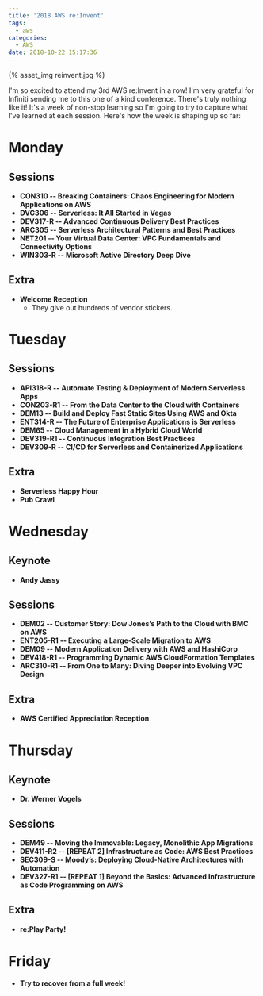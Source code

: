 ```yaml
---
title: '2018 AWS re:Invent'
tags:
  - aws
categories:
  - AWS
date: 2018-10-22 15:17:36
---
```


{% asset_img reinvent.jpg %}

I'm so excited to attend my 3rd AWS re:Invent in a row! I'm very grateful for Infiniti sending me to this one of a kind conference. There's truly nothing like it! It's a week of non-stop learning so I'm going to try to capture what I've learned at each session. Here's how the week is shaping up so far:

# Monday

## Sessions
- **CON310  --  Breaking Containers: Chaos Engineering for Modern Applications on AWS**
- **DVC306  --  Serverless: It All Started in Vegas**
- **DEV317-R  --  Advanced Continuous Delivery Best Practices**
- **ARC305  --  Serverless Architectural Patterns and Best Practices**
- **NET201  --  Your Virtual Data Center: VPC Fundamentals and Connectivity Options**
- **WIN303-R  --  Microsoft Active Directory Deep Dive**
  
## Extra
- **Welcome Reception**
  - They give out hundreds of vendor stickers.


# Tuesday

## Sessions
- **API318-R  --  Automate Testing & Deployment of Modern Serverless Apps**
- **CON203-R1  --  From the Data Center to the Cloud with Containers**
- **DEM13  --  Build and Deploy Fast Static Sites Using AWS and Okta**
- **ENT314-R  --  The Future of Enterprise Applications is Serverless**
- **DEM65  --  Cloud Management in a Hybrid Cloud World**
- **DEV319-R1  --  Continuous Integration Best Practices**
- **DEV309-R  --  CI/CD for Serverless and Containerized Applications**

## Extra
- **Serverless Happy Hour**
- **Pub Crawl**

# Wednesday

## Keynote
- **Andy Jassy**

## Sessions
- **DEM02  --  Customer Story: Dow Jones’s Path to the Cloud with BMC on AWS**
- **ENT205-R1  --  Executing a Large-Scale Migration to AWS**
- **DEM09  --  Modern Application Delivery with AWS and HashiCorp**
- **DEV418-R1  --  Programming Dynamic AWS CloudFormation Templates**
- **ARC310-R1  --  From One to Many: Diving Deeper into Evolving VPC Design**

## Extra
- **AWS Certified Appreciation Reception**

# Thursday

## Keynote
- **Dr. Werner Vogels**

## Sessions
- **DEM49  --  Moving the Immovable: Legacy, Monolithic App Migrations**
- **DEV411-R2  --  [REPEAT 2] Infrastructure as Code: AWS Best Practices**
- **SEC309-S  --  Moody’s: Deploying Cloud-Native Architectures with Automation**
- **DEV327-R1  --  [REPEAT 1] Beyond the Basics: Advanced Infrastructure as Code Programming on AWS**

## Extra
- **re:Play Party!**

# Friday
- **Try to recover from a full week!**